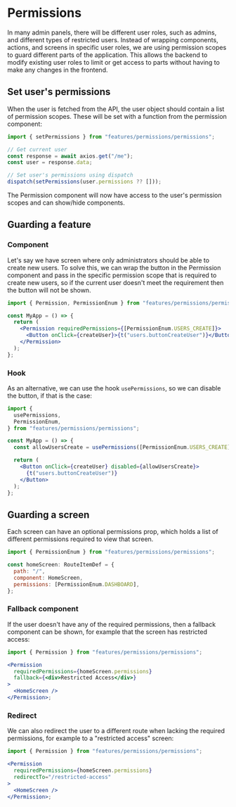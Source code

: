 # Permissions

In many admin panels, there will be different user roles, such as admins, and different types of restricted users. Instead of wrapping components, actions, and screens in specific user roles, we are using permission scopes to guard different parts of the application. This allows the backend to modify existing user roles to limit or get access to parts without having to make any changes in the frontend.

## Set user's permissions

When the user is fetched from the API, the user object should contain a list of permission scopes. These will be set with a function from the permission component:

```jsx
import { setPermissions } from "features/permissions/permissions";

// Get current user
const response = await axios.get("/me");
const user = response.data;

// Set user's permissions using dispatch
dispatch(setPermissions(user.permissions ?? []));
```

The Permission component will now have access to the user's permission scopes and can show/hide components.

## Guarding a feature

### Component

Let's say we have screen where only administrators should be able to create new users. To solve this, we can wrap the button in the Permission component and pass in the specific permission scope that is required to create new users, so if the current user doesn't meet the requirement then the button will not be shown.

```jsx
import { Permission, PermissionEnum } from "features/permissions/permissions";

const MyApp = () => {
  return (
    <Permission requiredPermissions={[PermissionEnum.USERS_CREATE]}>
      <Button onClick={createUser}>{t("users.buttonCreateUser")}</Button>
    </Permission>
  );
};
```

### Hook

As an alternative, we can use the hook `usePermissions`, so we can disable the button, if that is the case:

```jsx
import {
  usePermissions,
  PermissionEnum,
} from "features/permissions/permissions";

const MyApp = () => {
  const allowUsersCreate = usePermissions([PermissionEnum.USERS_CREATE]);

  return (
    <Button onClick={createUser} disabled={allowUsersCreate}>
      {t("users.buttonCreateUser")}
    </Button>
  );
};
```

## Guarding a screen

Each screen can have an optional permissions prop, which holds a list of different permissions required to view that screen.

```jsx
import { PermissionEnum } from "features/permissions/permissions";

const homeScreen: RouteItemDef = {
  path: "/",
  component: HomeScreen,
  permissions: [PermissionEnum.DASHBOARD],
};
```

### Fallback component

If the user doesn't have any of the required permissions, then a fallback component can be shown, for example that the screen has restricted access:

```jsx
import { Permission } from "features/permissions/permissions";

<Permission
  requiredPermissions={homeScreen.permissions}
  fallback={<div>Restricted Access</div>}
>
  <HomeScreen />
</Permission>;
```

### Redirect

We can also redirect the user to a different route when lacking the required permissions, for example to a "restricted access" screen:

```jsx
import { Permission } from "features/permissions/permissions";

<Permission
  requiredPermissions={homeScreen.permissions}
  redirectTo="/restricted-access"
>
  <HomeScreen />
</Permission>;
```
